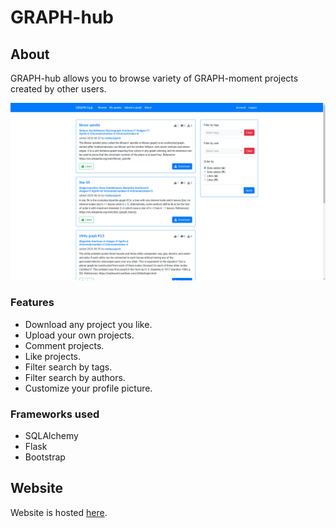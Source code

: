 # GRAPH-hub
## About
GRAPH-hub allows you to browse variety of GRAPH-moment projects created by other users. 

<kbd>
    <img src="img/scr.png">
</kbd>

### Features
- Download any project you like.
- Upload your own projects.
- Comment projects.
- Like projects.
- Filter search by tags.
- Filter search by authors.
- Customize your profile picture.

### Frameworks used
- SQLAlchemy
- Flask
- Bootstrap

## Website
Website is hosted [here](http://40.113.65.249/).
